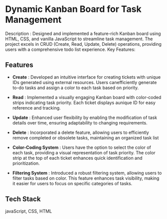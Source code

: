 
# Dynamic Kanban Board for Task Management

Description : Designed and implemented a feature-rich Kanban board using HTML, CSS, and vanilla JavaScript to streamline task
management. The project excels in CRUD (Create, Read, Update, Delete) operations, providing users with a comprehensive todo list experience.
Key Features:

## Features

- **Create** : Developed an intuitive interface for creating tickets with unique IDs generated using external resources. Users canefficiently generate to-do tasks and assign a color to each task based on priority.
- **Read** : Implemented a visually engaging Kanban board with color-coded strips indicating task priority. Each ticket displays aunique ID for easy reference and tracking.
- **Update** : Enhanced user flexibility by enabling the modification of task details over time, ensuring adaptability to changing requirements.
- **Delete** : Incorporated a delete feature, allowing users to efficiently remove completed or obsolete tasks, maintaining an organized task list


- **Color-Coding System** : Users have the option to select the color of each task, providing a visual representation of task priority. The color strip at the top of each ticket enhances quick identification and prioritization.

- **Filtering System** : Introduced a robust filtering system, allowing users to filter tasks based on color. This feature enhances task visibility, making it easier for users to focus on specific categories of tasks.



## Tech Stack

javaScript, CSS, HTML 

